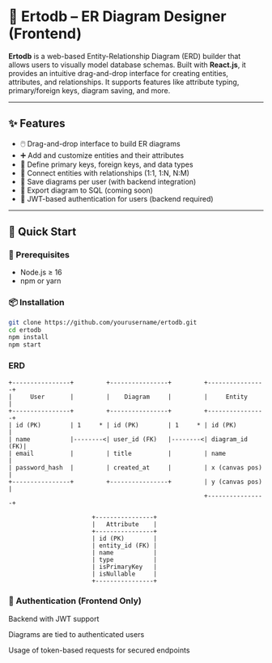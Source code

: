# 📐 Ertodb – ER Diagram Designer (Frontend)

**Ertodb** is a web-based Entity-Relationship Diagram (ERD) builder that allows users to visually model database schemas. Built with **React.js**, it provides an intuitive drag-and-drop interface for creating entities, attributes, and relationships. It supports features like attribute typing, primary/foreign keys, diagram saving, and more.

---

## ✨ Features

- 🖱️ Drag-and-drop interface to build ER diagrams
- ➕ Add and customize entities and their attributes
- 🔑 Define primary keys, foreign keys, and data types
- 🔗 Connect entities with relationships (1:1, 1:N, N:M)
- 💾 Save diagrams per user (with backend integration)
- 🧾 Export diagram to SQL (coming soon)
- 👤 JWT-based authentication for users (backend required)

---

## 🚀 Quick Start

### 🔧 Prerequisites

- Node.js ≥ 16
- npm or yarn

### 📦 Installation

```bash
git clone https://github.com/yourusername/ertodb.git
cd ertodb
npm install
npm start

```
### ERD
````
+----------------+         +----------------+         +----------------+
|     User       |         |    Diagram     |         |     Entity     |
+----------------+         +----------------+         +----------------+
| id (PK)        | 1     * | id (PK)        | 1     * | id (PK)        |
| name           |--------<| user_id (FK)   |--------<| diagram_id (FK)|
| email          |         | title          |         | name           |
| password_hash  |         | created_at     |         | x (canvas pos) |
+----------------+         +----------------+         | y (canvas pos) |
                                                      +----------------+

                       +----------------+     
                       |   Attribute    |     
                       +----------------+     
                       | id (PK)        |     
                       | entity_id (FK) |     
                       | name           |     
                       | type           |     
                       | isPrimaryKey   |     
                       | isNullable     |     
                       +----------------+     

````
### 🔐 Authentication (Frontend Only)

Backend with JWT support 

Diagrams are tied to authenticated users

Usage of  token-based requests for secured endpoints
